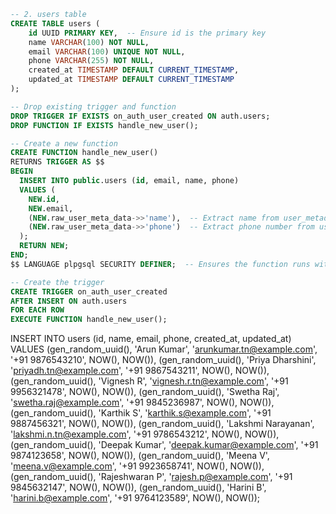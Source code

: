 ```sql
-- 2. users table
CREATE TABLE users (
    id UUID PRIMARY KEY,  -- Ensure id is the primary key
    name VARCHAR(100) NOT NULL,
    email VARCHAR(100) UNIQUE NOT NULL,
    phone VARCHAR(255) NOT NULL,
    created_at TIMESTAMP DEFAULT CURRENT_TIMESTAMP,
    updated_at TIMESTAMP DEFAULT CURRENT_TIMESTAMP
);
```

```sql
-- Drop existing trigger and function
DROP TRIGGER IF EXISTS on_auth_user_created ON auth.users;
DROP FUNCTION IF EXISTS handle_new_user();

-- Create a new function
CREATE FUNCTION handle_new_user()
RETURNS TRIGGER AS $$
BEGIN
  INSERT INTO public.users (id, email, name, phone)
  VALUES (
    NEW.id, 
    NEW.email, 
    (NEW.raw_user_meta_data->>'name'),  -- Extract name from user_metadata JSONB
    (NEW.raw_user_meta_data->>'phone')  -- Extract phone number from user_metadata JSONB
  );
  RETURN NEW;
END;
$$ LANGUAGE plpgsql SECURITY DEFINER;  -- Ensures the function runs with the necessary permissions

-- Create the trigger
CREATE TRIGGER on_auth_user_created
AFTER INSERT ON auth.users
FOR EACH ROW
EXECUTE FUNCTION handle_new_user();
```

INSERT INTO users (id, name, email, phone, created_at, updated_at)
VALUES
(gen_random_uuid(), 'Arun Kumar', 'arunkumar.tn@example.com', '+91 9876543210', NOW(), NOW()),
(gen_random_uuid(), 'Priya Dharshini', 'priyadh.tn@example.com', '+91 9867543211', NOW(), NOW()),
(gen_random_uuid(), 'Vignesh R', 'vignesh.r.tn@example.com', '+91 9956321478', NOW(), NOW()),
(gen_random_uuid(), 'Swetha Raj', 'swetha.raj@example.com', '+91 9845236987', NOW(), NOW()),
(gen_random_uuid(), 'Karthik S', 'karthik.s@example.com', '+91 9887456321', NOW(), NOW()),
(gen_random_uuid(), 'Lakshmi Narayanan', 'lakshmi.n.tn@example.com', '+91 9786543212', NOW(), NOW()),
(gen_random_uuid(), 'Deepak Kumar', 'deepak.kumar@example.com', '+91 9874123658', NOW(), NOW()),
(gen_random_uuid(), 'Meena V', 'meena.v@example.com', '+91 9923658741', NOW(), NOW()),
(gen_random_uuid(), 'Rajeshwaran P', 'rajesh.p@example.com', '+91 9845632147', NOW(), NOW()),
(gen_random_uuid(), 'Harini B', 'harini.b@example.com', '+91 9764123589', NOW(), NOW());
